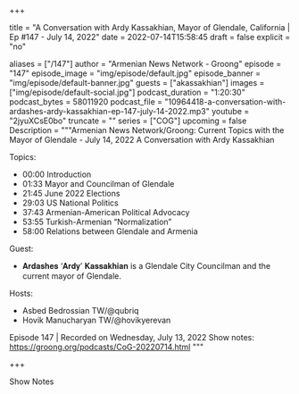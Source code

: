 
+++

title = "A Conversation with Ardy Kassakhian, Mayor of Glendale, California | Ep #147 - July 14, 2022"
date = 2022-07-14T15:58:45
draft = false
explicit = "no"

aliases = ["/147"]
author = "Armenian News Network - Groong"
episode = "147"
episode_image = "img/episode/default.jpg"
episode_banner = "img/episode/default-banner.jpg"
guests = ["akassakhian"]
images = ["img/episode/default-social.jpg"]
podcast_duration = "1:20:30"
podcast_bytes = 58011920
podcast_file = "10964418-a-conversation-with-ardashes-ardy-kassakhian-ep-147-july-14-2022.mp3"
youtube = "2jyuXCsE0bo"
truncate = ""
series = ["COG"]
upcoming = false
Description = """Armenian News Network/Groong: Current Topics with the Mayor of Glendale - July 14, 2022
A Conversation with Ardy Kassakhian

Topics:
- 00:00 Introduction
- 01:33 Mayor and Councilman of Glendale
- 21:45 June 2022 Elections
- 29:03 US National Politics
- 37:43 Armenian-American Political Advocacy
- 53:55 Turkish-Armenian “Normalization”
- 58:00 Relations between Glendale and Armenia

Guest:
- 𝐀𝐫𝐝𝐚𝐬𝐡𝐞𝐬 ‘𝐀𝐫𝐝𝐲’ 𝐊𝐚𝐬𝐬𝐚𝐤𝐡𝐢𝐚𝐧 is a Glendale City Councilman and the current mayor of Glendale.

Hosts:
- Asbed Bedrossian TW/@qubriq
- Hovik Manucharyan TW/@hovikyerevan

Episode 147 | Recorded on Wednesday, July 13, 2022
Show notes: https://groong.org/podcasts/CoG-20220714.html
"""

+++

Show Notes

